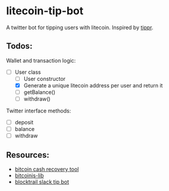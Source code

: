 # litecoin-tip-bot

A twitter bot for tipping users with litecoin. Inspired by [tippr](https://www.reddit.com/r/tippr/wiki/index).

## Todos:

Wallet and transaction logic:
- [ ] User class
  - [ ] User constructor
  - [x] Generate a unique litecoin address per user and return it
  - [ ] getBalance()
  - [ ] withdraw()

Twitter interface methods:
- [ ] deposit
- [ ] balance
- [ ] withdraw

## Resources:
- [bitcoin cash recovery tool](https://github.com/timothyylim/bitgo-bcash-recovery-tool/tree/master/src)
- [bitcoinjs-lib](https://github.com/bitcoinjs/bitcoinjs-lib)
- [blocktrail slack tip bot](https://github.com/blocktrail/slack-tipbot/blob/master/lib/user.js)
